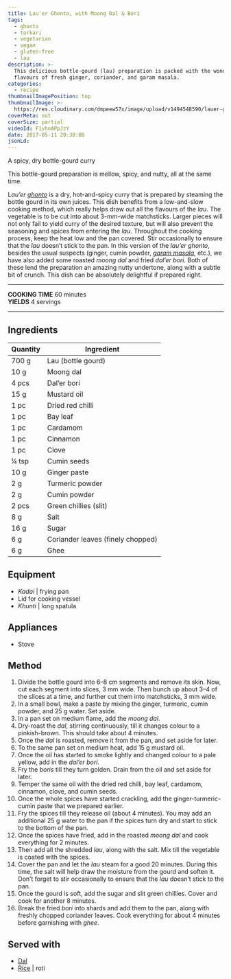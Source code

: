 ```yaml
---
title: Lau'er Ghonto, with Moong Dal & Bori
tags:
  - ghonto
  - torkari
  - vegetarian
  - vegan
  - gluten-free
  - lau
description: >-
  This delicious bottle-gourd (lau) preparation is packed with the wonderful
  flavours of fresh ginger, coriander, and garam masala.
categories:
  - recipe
thumbnailImagePosition: top
thumbnailImage: >-
  https://res.cloudinary.com/dmpeew57x/image/upload/v1494548590/lauer-ghonto-website-thumbnail-_jpd7f0.jpg
coverMeta: out
coverSize: partial
videoId: F1vhnAPpJzY
date: 2017-05-11 20:30:00
jsonLd:
---
```





<p class="post-byline">A spicy, dry bottle-gourd curry</p>

<p class="post-intro">This bottle-gourd preparation is mellow, spicy, and nutty, all at the same time.</p>

<!-- more -->
<span class="dropcap">L</span>_au’er [ghonto](/tags/ghonto/)_ is a dry, hot-and-spicy curry that is prepared by steaming the bottle gourd in its own juices. This dish benefits from a low-and-slow cooking method, which really helps draw out all the flavours of the _lau_. The vegetable is to be cut into about 3-mm-wide matchsticks. Larger pieces will not only fail to yield curry of the desired texture, but will also prevent the seasoning and spices from entering the _lau_. Throughout the cooking process, keep the heat low and the pan covered. Stir occasionally to ensure that the _lau_ doesn’t stick to the pan. In this version of the _lau’er ghonto_, besides the usual suspects (ginger, cumin powder, [_garam masala_](/recipe/bengali-garam-masala/), etc.), we have also added some roasted _moong dal_ and fried _dal’er bori_. Both of these lend the preparation an amazing nutty undertone, along with a subtle bit of crunch. This dish can be absolutely delightful if prepared right.

***

**COOKING TIME** 60 minutes   
**YIELDS** 4 servings

***
## Ingredients
| Quantity | Ingredient                        |
|----------|-----------------------------------|
|    700 g | Lau (bottle gourd)                |
|     10 g | Moong dal                         |
|    4 pcs | Dal’er bori                       |
|     15 g | Mustard oil                       |
|     1 pc | Dried red chilli                  |
|     1 pc | Bay leaf                          |
|     1 pc | Cardamom                          |
|     1 pc | Cinnamon                          |
|     1 pc | Clove                             |
|    ¼ tsp | Cumin seeds                       |
|     10 g | Ginger paste                      |
|      2 g | Turmeric powder                   |
|      2 g | Cumin powder                      |
|    2 pcs | Green chillies (slit)             |
|      8 g | Salt                              |
|     16 g | Sugar                             |
|      6 g | Coriander leaves (finely chopped) |
|      6 g | Ghee                              |

## Equipment
- _Kadai_ | frying pan
- Lid for cooking vessel
- _Khunti_ | long spatula

## Appliances
- Stove

## Method
1. Divide the bottle gourd into 6–8 cm segments and remove its skin. Now, cut each segment into slices, 3 mm wide. Then bunch up about 3–4 of the slices at a time, and further cut them into matchsticks, 3 mm wide.
2. In a small bowl, make a paste by mixing the ginger, turmeric, cumin powder, and 25 g water. Set aside.
3. In a pan set on medium flame, add the _moong dal_.
4. Dry-roast the _dal_, stirring continuously, till it changes colour to a pinkish-brown. This should take about 4 minutes.
5. Once the _dal_ is roasted, remove it from the pan, and set aside for later.
5. To the same pan set on medium heat, add 15 g mustard oil.
6. Once the oil has started to smoke lightly and changed colour to a pale yellow, add in the _dal’er bori_.
7. Fry the _boris_ till they turn golden. Drain from the oil and set aside for later.
8. Temper the same oil with the dried red chilli, bay leaf, cardamom, cinnamon, clove, and cumin seeds.
9. Once the whole spices have started crackling, add the ginger-turmeric-cumin paste that we prepared earlier.
10. Fry the spices till they release oil (about 4 minutes). You may add an additional 25 g water to the pan if the spices turn dry and start to stick to the bottom of the pan.
11. Once the spices have fried, add in the roasted _moong dal_ and cook everything for 2 minutes.
12. Then add all the shredded _lau_, along with the salt. Mix till the vegetable is coated with the spices.
13. Cover the pan and let the _lau_ steam for a good 20 minutes. During this time, the salt will help draw the moisture from the gourd and soften it. Don’t forget to stir occasionally to ensure that the _lau_ doesn’t stick to the pan.
14. Once the gourd is soft, add the sugar and slit green chillies. Cover and cook for another 8 minutes.
15. Break the fried _bori_ into shards and add them to the pan, along with freshly chopped coriander leaves. Cook everything for about 4 minutes before garnishing with _ghee_.


## Served with
- [Dal](/tags/dal/)
- [Rice](/how-to/cook-the-perfect-rice/) | roti
